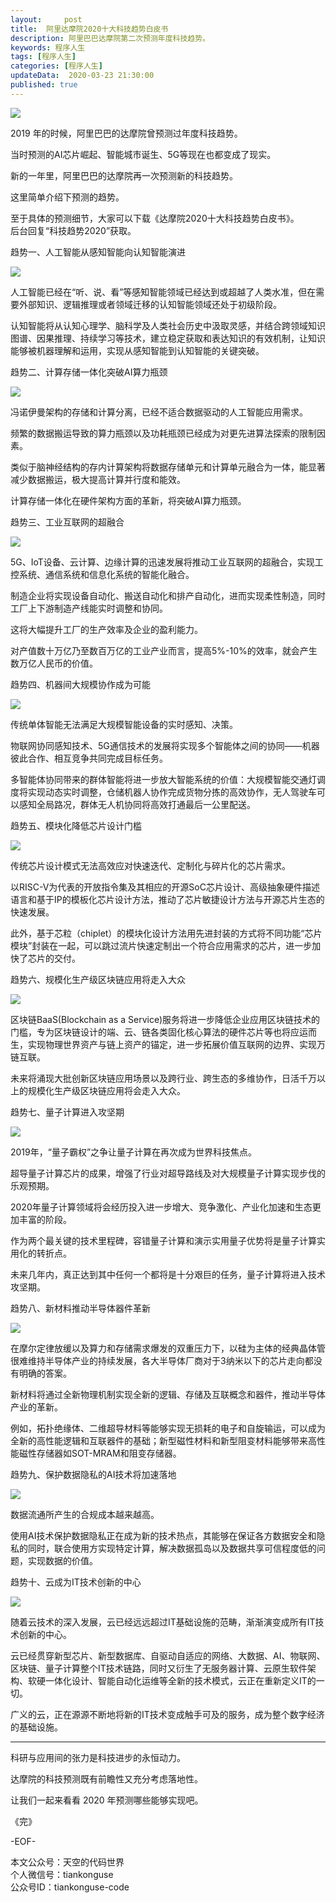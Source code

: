 ```yaml
---   
layout:     post  
title:  阿里达摩院2020十大科技趋势白皮书  
description: 阿里巴巴达摩院第二次预测年度科技趋势。  
keywords: 程序人生  
tags: [程序人生]    
categories: [程序人生]  
updateData:  2020-03-23 21:30:00  
published: true  
---  
```



![](https://res2020.tiankonguse.com/images/2020/03/23/000.png)


2019 年的时候，阿里巴巴的达摩院曾预测过年度科技趋势。  


当时预测的AI芯片崛起、智能城市诞生、5G等现在也都变成了现实。  


新的一年里，阿里巴巴的达摩院再一次预测新的科技趋势。  


这里简单介绍下预测的趋势。  


至于具体的预测细节，大家可以下载《达摩院2020十大科技趋势白皮书》。  
后台回复“科技趋势2020”获取。  


趋势一、人工智能从感知智能向认知智能演进  


![](https://res2020.tiankonguse.com/images/2020/03/23/001.png)



人工智能已经在“听、说、看”等感知智能领域已经达到或超越了人类水准，但在需要外部知识、逻辑推理或者领域迁移的认知智能领域还处于初级阶段。  


认知智能将从认知心理学、脑科学及人类社会历史中汲取灵感，并结合跨领域知识图谱、因果推理、持续学习等技术，建立稳定获取和表达知识的有效机制，让知识能够被机器理解和运用，实现从感知智能到认知智能的关键突破。


趋势二、计算存储一体化突破AI算力瓶颈  


![](https://res2020.tiankonguse.com/images/2020/03/23/002.png)


冯诺伊曼架构的存储和计算分离，已经不适合数据驱动的人工智能应用需求。  


频繁的数据搬运导致的算力瓶颈以及功耗瓶颈已经成为对更先进算法探索的限制因素。  


类似于脑神经结构的存内计算架构将数据存储单元和计算单元融合为一体，能显著减少数据搬运，极大提高计算并行度和能效。  


计算存储一体化在硬件架构方面的革新，将突破AI算力瓶颈。


趋势三、工业互联网的超融合  


![](https://res2020.tiankonguse.com/images/2020/03/23/003.png)


5G、IoT设备、云计算、边缘计算的迅速发展将推动工业互联网的超融合，实现工控系统、通信系统和信息化系统的智能化融合。  


制造企业将实现设备自动化、搬送自动化和排产自动化，进而实现柔性制造，同时工厂上下游制造产线能实时调整和协同。  


这将大幅提升工厂的生产效率及企业的盈利能力。  


对产值数十万亿乃至数百万亿的工业产业而言，提高5%-10%的效率，就会产生数万亿人民币的价值。


趋势四、机器间大规模协作成为可能  


![](https://res2020.tiankonguse.com/images/2020/03/23/004.png)


传统单体智能无法满足大规模智能设备的实时感知、决策。  


物联网协同感知技术、5G通信技术的发展将实现多个智能体之间的协同——机器彼此合作、相互竞争共同完成目标任务。  


多智能体协同带来的群体智能将进一步放大智能系统的价值：大规模智能交通灯调度将实现动态实时调整，仓储机器人协作完成货物分拣的高效协作，无人驾驶车可以感知全局路况，群体无人机协同将高效打通最后一公里配送。  


趋势五、模块化降低芯片设计门槛  


![](https://res2020.tiankonguse.com/images/2020/03/23/005.png)


传统芯片设计模式无法高效应对快速迭代、定制化与碎片化的芯片需求。  


以RISC-V为代表的开放指令集及其相应的开源SoC芯片设计、高级抽象硬件描述语言和基于IP的模板化芯片设计方法，推动了芯片敏捷设计方法与开源芯片生态的快速发展。  


此外，基于芯粒（chiplet）的模块化设计方法用先进封装的方式将不同功能“芯片模块”封装在一起，可以跳过流片快速定制出一个符合应用需求的芯片，进一步加快了芯片的交付。  


趋势六、规模化生产级区块链应用将走入大众  


![](https://res2020.tiankonguse.com/images/2020/03/23/006.png)


区块链BaaS(Blockchain as a Service)服务将进一步降低企业应用区块链技术的门槛，专为区块链设计的端、云、链各类固化核心算法的硬件芯片等也将应运而生，实现物理世界资产与链上资产的锚定，进一步拓展价值互联网的边界、实现万链互联。  


未来将涌现大批创新区块链应用场景以及跨行业、跨生态的多维协作，日活千万以上的规模化生产级区块链应用将会走入大众。


趋势七、量子计算进入攻坚期  


![](https://res2020.tiankonguse.com/images/2020/03/23/007.png)


2019年，“量子霸权”之争让量子计算在再次成为世界科技焦点。  


超导量子计算芯片的成果，增强了行业对超导路线及对大规模量子计算实现步伐的乐观预期。  


2020年量子计算领域将会经历投入进一步增大、竞争激化、产业化加速和生态更加丰富的阶段。  


作为两个最关键的技术里程碑，容错量子计算和演示实用量子优势将是量子计算实用化的转折点。  


未来几年内，真正达到其中任何一个都将是十分艰巨的任务，量子计算将进入技术攻坚期。


趋势八、新材料推动半导体器件革新  


![](https://res2020.tiankonguse.com/images/2020/03/23/008.png)


在摩尔定律放缓以及算力和存储需求爆发的双重压力下，以硅为主体的经典晶体管很难维持半导体产业的持续发展，各大半导体厂商对于3纳米以下的芯片走向都没有明确的答案。  


新材料将通过全新物理机制实现全新的逻辑、存储及互联概念和器件，推动半导体产业的革新。  


例如，拓扑绝缘体、二维超导材料等能够实现无损耗的电子和自旋输运，可以成为全新的高性能逻辑和互联器件的基础；新型磁性材料和新型阻变材料能够带来高性能磁性存储器如SOT-MRAM和阻变存储器。



趋势九、保护数据隐私的AI技术将加速落地  


![](https://res2020.tiankonguse.com/images/2020/03/23/009.png)


数据流通所产生的合规成本越来越高。  


使用AI技术保护数据隐私正在成为新的技术热点，其能够在保证各方数据安全和隐私的同时，联合使用方实现特定计算，解决数据孤岛以及数据共享可信程度低的问题，实现数据的价值。  


趋势十、云成为IT技术创新的中心  


![](https://res2020.tiankonguse.com/images/2020/03/23/010.png)  


随着云技术的深入发展，云已经远远超过IT基础设施的范畴，渐渐演变成所有IT技术创新的中心。  


云已经贯穿新型芯片、新型数据库、自驱动自适应的网络、大数据、AI、物联网、区块链、量子计算整个IT技术链路，同时又衍生了无服务器计算、云原生软件架构、软硬一体化设计、智能自动化运维等全新的技术模式，云正在重新定义IT的一切。  


广义的云，正在源源不断地将新的IT技术变成触手可及的服务，成为整个数字经济的基础设施。


------


科研与应用间的张力是科技进步的永恒动力。  


达摩院的科技预测既有前瞻性又充分考虑落地性。  


让我们一起来看看 2020 年预测哪些能够实现吧。  


《完》


-EOF-  



本文公众号：天空的代码世界  
个人微信号：tiankonguse  
公众号ID：tiankonguse-code  
  

